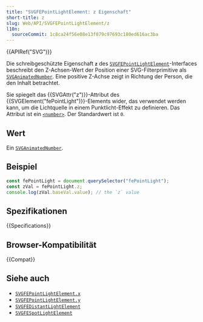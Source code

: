 ```yaml
---
title: "SVGFEPointLightElement: z Eigenschaft"
short-title: z
slug: Web/API/SVGFEPointLightElement/z
l10n:
  sourceCommit: 1c8ca24f56e08e13f079c97693c180ed616ac3ba
---
```


{{APIRef("SVG")}}

Die schreibgeschützte Eigenschaft **`z`** des [`SVGFEPointLightElement`](/de/docs/Web/API/SVGFEPointLightElement)-Interfaces beschreibt den Z-Achsen-Wert der Position einer SVG-Filterprimitive als [`SVGAnimatedNumber`](/de/docs/Web/API/SVGAnimatedNumber). Eine positive Z-Achse zeigt in Richtung der Person, die den Inhalt betrachtet.

Sie spiegelt das {{SVGAttr("z")}}-Attribut des {{SVGElement("fePointLight")}}-Elements wider, das verwendet werden kann, um die Lichtquelle in einem Punktlicht-Effekt zu definieren. Das Attribut ist ein [`<number>`](/de/docs/Web/SVG/Content_type#number). Der Standardwert ist `0`.

## Wert

Ein [`SVGAnimatedNumber`](/de/docs/Web/API/SVGAnimatedNumber).

## Beispiel

```js
const fePointLight = document.querySelector("fePointLight");
const zVal = fePointLight.z;
console.log(zVal.baseVal.value); // the `z` value
```

## Spezifikationen

{{Specifications}}

## Browser-Kompatibilität

{{Compat}}

## Siehe auch

- [`SVGFEPointLightElement.x`](/de/docs/Web/API/SVGFEPointLightElement/x)
- [`SVGFEPointLightElement.y`](/de/docs/Web/API/SVGFEPointLightElement/y)
- [`SVGFEDistantLightElement`](/de/docs/Web/API/SVGFEDistantLightElement)
- [`SVGFESpotLightElement`](/de/docs/Web/API/SVGFESpotLightElement)
